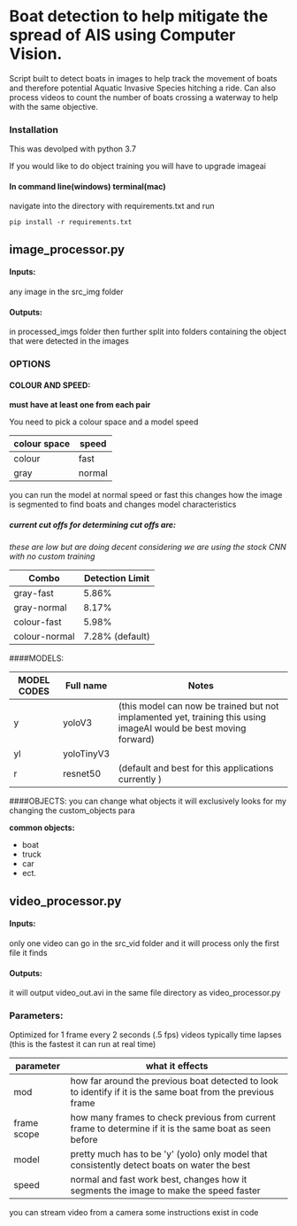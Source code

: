 # Boat detection to help mitigate the spread of AIS using Computer Vision.
Script built to detect boats in images to help track the movement of boats and therefore potential Aquatic Invasive Species hitching a ride. Can also process videos to count the number of boats crossing a waterway to help with the same objective.

### Installation
This was devolped with python 3.7

If you would like to do object training you will have to upgrade imageai

#### In command line(windows) terminal(mac)
navigate into the directory with requirements.txt and run

`pip install -r requirements.txt`

## image_processor.py

#### Inputs:
any image in the src_img folder
#### Outputs:
in processed_imgs folder then further split into folders containing the object that were detected in the images

### OPTIONS

#### COLOUR AND SPEED:

**must have at least one from each pair**

You need to pick a colour space and a model speed

colour space | speed
---|---
colour|fast
gray|normal


you can run the model at normal speed or fast 
this changes how the image is segmented to find boats and changes model characteristics

##### current cut offs for determining cut offs are:
 
*these are low but are doing decent considering we are using the stock CNN with no custom training*

Combo| Detection Limit
---|---
gray-fast|       5.86%
gray-normal|     8.17%
colour-fast |    5.98%
colour-normal|   7.28% (default)

####MODELS:

MODEL CODES  | Full name| Notes
---|---|---
y           | yoloV3 |(this model can now be trained but not implamented yet, training this using imageAI would be best moving forward)
yl          | yoloTinyV3| 
r           | resnet50 |(default and best for this applications currently )


####OBJECTS:
you can change what objects it will exclusively looks for my changing the custom_objects para

**common objects:**
* boat
* truck
* car
* ect.

## video_processor.py
#### Inputs:
only one video can go in the src_vid folder and it will process only the first file it finds
#### Outputs:
it will output video_out.avi in the same file directory as video_processor.py


### Parameters:
Optimized for 1 frame every 2 seconds (.5 fps) videos typically time lapses  (this is the fastest it can run at real time)

parameter | what it effects
---|---
mod| how far around the previous boat detected to look to identify if it is the same boat from the previous frame
frame scope| how many frames to check previous from current frame to determine if it is the same boat as seen before
model| pretty much has to be 'y' (yolo) only model that consistently detect boats on water the best
speed| normal and fast work best, changes how it segments the image to make the speed faster 

you can stream video from a camera some instructions exist in code
